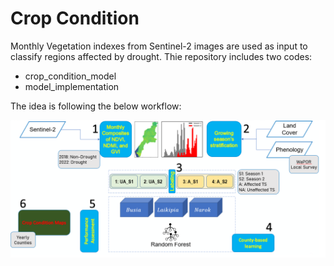 # Crop Condition

Monthly Vegetation indexes from Sentinel-2 images are used as input to classify regions affected by drought.
Thie repository includes two codes:
- crop_condition_model
- model_implementation

The idea is following the below workflow:


![workflow](workflow.PNG)
 
